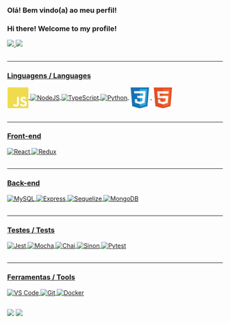 ### Olá! Bem vindo(a) ao meu perfil!
### Hi there! Welcome to my profile!

<div>
  <a href="https://github.com/brendon-lopes">
  <img height="165em" src="https://github-readme-stats-git-masterrstaa-rickstaa.vercel.app/api?username=brendon-lopes&show_icons=true&theme=radical&include_all_commits=true&count_private=true"/>
  <img height="165em" src="https://github-readme-stats-git-masterrstaa-rickstaa.vercel.app/api/top-langs/?username=brendon-lopes&layout=compact&langs_count=7&theme=radical"/>
</div>

<div style="display: inline_block"><br>
  <hr/>
  <h3> Linguagens / Languages </h3>
  <img align="center" alt="JS" height="50" src="https://raw.githubusercontent.com/devicons/devicon/master/icons/javascript/javascript-plain.svg">
  <img align="center" alt="NodeJS" height="55" src="https://cdn.jsdelivr.net/gh/devicons/devicon/icons/nodejs/nodejs-original.svg">
  <img align="center" alt="TypeScript" height="50" src="https://cdn.jsdelivr.net/gh/devicons/devicon/icons/typescript/typescript-original.svg">
  <img align="center" alt="Python" height="55" src="https://cdn.jsdelivr.net/gh/devicons/devicon/icons/python/python-original.svg">
  <img align="center" alt="CSS" height="50" src="https://raw.githubusercontent.com/devicons/devicon/master/icons/css3/css3-original.svg">
  <img align="center" alt="HTML" height="50" src="https://raw.githubusercontent.com/devicons/devicon/master/icons/html5/html5-original.svg">
</div>

<div style="display: inline_block"><br>
  <hr/>
  <h3> Front-end </h3>
  <img align="center" alt="React" height="50" src="https://cdn.jsdelivr.net/gh/devicons/devicon/icons/react/react-original.svg">
  <img align="center" alt="Redux" height="50" src="https://cdn.jsdelivr.net/gh/devicons/devicon/icons/redux/redux-original.svg">
</div>

<div style="display: inline_block"><br>
  <hr/>
  <h3> Back-end </h3>
  <img align="center" alt="MySQL" height="75" src="https://cdn.jsdelivr.net/gh/devicons/devicon/icons/mysql/mysql-original-wordmark.svg">
  <img align="center" alt="Express" height="55" src="https://cdn.jsdelivr.net/gh/devicons/devicon/icons/express/express-original.svg">
  <img align="center" alt="Sequelize" height="55" src="https://cdn.jsdelivr.net/gh/devicons/devicon/icons/sequelize/sequelize-original.svg"/>
  <img align="center" alt="MongoDB" height="65" src="https://cdn.jsdelivr.net/gh/devicons/devicon/icons/mongodb/mongodb-original-wordmark.svg"/>
</div>

<div style="display: inline_block"><br>
  <hr/>
  <h3> Testes / Tests </h3>
  <img align="center" alt="Jest" height="55" src="https://cdn.jsdelivr.net/gh/devicons/devicon/icons/jest/jest-plain.svg" />
  <img align="center" alt="Mocha" height="55" src="https://cdn.jsdelivr.net/gh/devicons/devicon/icons/mocha/mocha-plain.svg">
  <img align="center" alt="Chai" height="55" src="https://avatars.githubusercontent.com/u/1515293?s=280&v=4">
  <img align="center" alt="Sinon" height="55"  src="https://camo.githubusercontent.com/c1d8136cb62cfd03e64b9193b7384fd75804a7b1bd9b8b705b51cc9d99de8fe3/68747470733a2f2f73696e6f6e6a732e6f72672f6173736574732f696d616765732f6c6f676f2e706e67">
  <img align="center" alt="Pytest" height="70" src="https://cdn.jsdelivr.net/gh/devicons/devicon/icons/pytest/pytest-original-wordmark.svg" />
</div>

<div style="display: inline_block"><br>
  <hr/>
  <h3> Ferramentas / Tools </h3>
  <img align="center" alt="VS Code" height="50" src="https://cdn.jsdelivr.net/gh/devicons/devicon/icons/vscode/vscode-original.svg">
  <img align="center" alt="Git" height="80" src="https://cdn.jsdelivr.net/gh/devicons/devicon/icons/git/git-plain-wordmark.svg">
  <img align="center" alt="Docker" height="65" src="https://cdn.jsdelivr.net/gh/devicons/devicon/icons/docker/docker-original.svg">
</div>          

##

<a href="https://www.linkedin.com/in/brendon-lopes/" target="_blank" height="55"><img src="https://img.shields.io/badge/-LinkedIn-%230077B5?style=for-the-badge&logo=linkedin&logoColor=white" target="_blank"></a>
<a href="mailto:brendon.lopes.21@gmail.com" target="_blank" height="55"><img src="https://img.shields.io/badge/Gmail-D14836?style=for-the-badge&logo=gmail&logoColor=white" target="_blank"></a>
